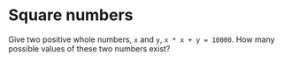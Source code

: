 # Square numbers

Give two positive whole numbers, `x` and `y`, `x * x + y = 10000`. How many possible values of these two numbers exist?
